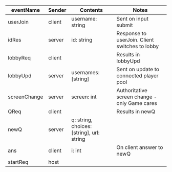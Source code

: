 | eventName    | Sender | Contents                                  | Notes                                          |
| ------------ | ------ | ----------------------------------------- | ---------------------------------------------- |
| userJoin     | client | username: string                          | Sent on input submit                           |
| idRes        | server | id: string                                | Response to userJoin. Client switches to lobby |
| lobbyReq     | client |                                           | Results in lobbyUpd                            |
| lobbyUpd     | server | usernames: [string]                       | Sent on update to connected player pool        |
| screenChange | server | screen: int                               | Authoritative screen change - only Game cares  |
| QReq         | client |                                           | Results in newQ                                |
| newQ         | server | q: string, choices: [string], url: string |                                                |
| ans          | client | i: int                                    | On client answer to newQ                       |
| startReq     | host   |                                           |                                                |